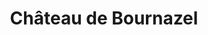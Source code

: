 ---
guid: "390669f2c1ac"
title: "Château de Bournazel"
latlng: "44.459599, 2.298574"
videoId: "b1vjTfzRqqQ"
---
